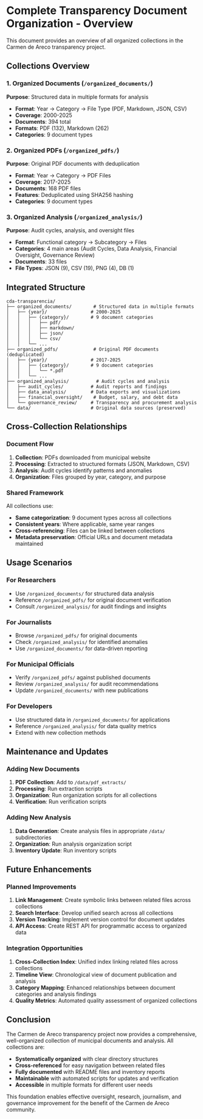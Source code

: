 # Complete Transparency Document Organization - Overview

This document provides an overview of all organized collections in the Carmen de Areco transparency project.

## Collections Overview

### 1. Organized Documents (`/organized_documents/`)
**Purpose**: Structured data in multiple formats for analysis
- **Format**: Year → Category → File Type (PDF, Markdown, JSON, CSV)
- **Coverage**: 2000-2025
- **Documents**: 394 total
- **Formats**: PDF (132), Markdown (262)
- **Categories**: 9 document types

### 2. Organized PDFs (`/organized_pdfs/`)
**Purpose**: Original PDF documents with deduplication
- **Format**: Year → Category → PDF Files
- **Coverage**: 2017-2025
- **Documents**: 168 PDF files
- **Features**: Deduplicated using SHA256 hashing
- **Categories**: 9 document types

### 3. Organized Analysis (`/organized_analysis/`)
**Purpose**: Audit cycles, analysis, and oversight files
- **Format**: Functional category → Subcategory → Files
- **Categories**: 4 main areas (Audit Cycles, Data Analysis, Financial Oversight, Governance Review)
- **Documents**: 33 files
- **File Types**: JSON (9), CSV (19), PNG (4), DB (1)

## Integrated Structure

```
cda-transparencia/
├── organized_documents/        # Structured data in multiple formats
│   ├── {year}/                # 2000-2025
│   │   ├── {category}/        # 9 document categories
│   │   │   ├── pdf/
│   │   │   ├── markdown/
│   │   │   ├── json/
│   │   │   └── csv/
│   │   └── ...
├── organized_pdfs/             # Original PDF documents (deduplicated)
│   ├── {year}/                # 2017-2025
│   │   ├── {category}/        # 9 document categories
│   │   │   └── *.pdf
│   │   └── ...
├── organized_analysis/          # Audit cycles and analysis
│   ├── audit_cycles/          # Audit reports and findings
│   ├── data_analysis/         # Data exports and visualizations
│   ├── financial_oversight/    # Budget, salary, and debt data
│   └── governance_review/     # Transparency and procurement analysis
└── data/                      # Original data sources (preserved)
```

## Cross-Collection Relationships

### Document Flow
1. **Collection**: PDFs downloaded from municipal website
2. **Processing**: Extracted to structured formats (JSON, Markdown, CSV)
3. **Analysis**: Audit cycles identify patterns and anomalies
4. **Organization**: Files grouped by year, category, and purpose

### Shared Framework
All collections use:
- **Same categorization**: 9 document types across all collections
- **Consistent years**: Where applicable, same year ranges
- **Cross-referencing**: Files can be linked between collections
- **Metadata preservation**: Official URLs and document metadata maintained

## Usage Scenarios

### For Researchers
- Use `/organized_documents/` for structured data analysis
- Reference `/organized_pdfs/` for original document verification
- Consult `/organized_analysis/` for audit findings and insights

### For Journalists
- Browse `/organized_pdfs/` for original documents
- Check `/organized_analysis/` for identified anomalies
- Use `/organized_documents/` for data-driven reporting

### For Municipal Officials
- Verify `/organized_pdfs/` against published documents
- Review `/organized_analysis/` for audit recommendations
- Update `/organized_documents/` with new publications

### For Developers
- Use structured data in `/organized_documents/` for applications
- Reference `/organized_analysis/` for data quality metrics
- Extend with new collection methods

## Maintenance and Updates

### Adding New Documents
1. **PDF Collection**: Add to `/data/pdf_extracts/`
2. **Processing**: Run extraction scripts
3. **Organization**: Run organization scripts for all collections
4. **Verification**: Run verification scripts

### Adding New Analysis
1. **Data Generation**: Create analysis files in appropriate `/data/` subdirectories
2. **Organization**: Run analysis organization script
3. **Inventory Update**: Run inventory scripts

## Future Enhancements

### Planned Improvements
1. **Link Management**: Create symbolic links between related files across collections
2. **Search Interface**: Develop unified search across all collections
3. **Version Tracking**: Implement version control for document updates
4. **API Access**: Create REST API for programmatic access to organized data

### Integration Opportunities
1. **Cross-Collection Index**: Unified index linking related files across collections
2. **Timeline View**: Chronological view of document publication and analysis
3. **Category Mapping**: Enhanced relationships between document categories and analysis findings
4. **Quality Metrics**: Automated quality assessment of organized collections

## Conclusion

The Carmen de Areco transparency project now provides a comprehensive, well-organized collection of municipal documents and analysis. All collections are:

- **Systematically organized** with clear directory structures
- **Cross-referenced** for easy navigation between related files
- **Fully documented** with README files and inventory reports
- **Maintainable** with automated scripts for updates and verification
- **Accessible** in multiple formats for different user needs

This foundation enables effective oversight, research, journalism, and governance improvement for the benefit of the Carmen de Areco community.